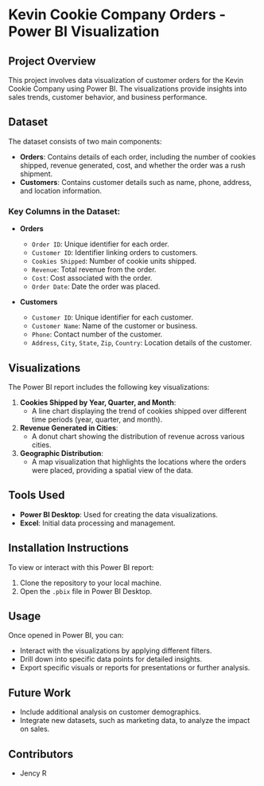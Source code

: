 # Kevin Cookie Company Orders - Power BI Visualization

## Project Overview
This project involves data visualization of customer orders for the Kevin Cookie Company using Power BI. The visualizations provide insights into sales trends, customer behavior, and business performance.

## Dataset
The dataset consists of two main components:
- **Orders**: Contains details of each order, including the number of cookies shipped, revenue generated, cost, and whether the order was a rush shipment.
- **Customers**: Contains customer details such as name, phone, address, and location information.

### Key Columns in the Dataset:
- **Orders**
  - `Order ID`: Unique identifier for each order.
  - `Customer ID`: Identifier linking orders to customers.
  - `Cookies Shipped`: Number of cookie units shipped.
  - `Revenue`: Total revenue from the order.
  - `Cost`: Cost associated with the order.
  - `Order Date`: Date the order was placed.

- **Customers**
  - `Customer ID`: Unique identifier for each customer.
  - `Customer Name`: Name of the customer or business.
  - `Phone`: Contact number of the customer.
  - `Address`, `City`, `State`, `Zip`, `Country`: Location details of the customer.

## Visualizations
The Power BI report includes the following key visualizations:
1. **Cookies Shipped by Year, Quarter, and Month**: 
   - A line chart displaying the trend of cookies shipped over different time periods (year, quarter, and month).
2. **Revenue Generated in Cities**:
   - A donut chart showing the distribution of revenue across various cities.
3. **Geographic Distribution**:
   - A map visualization that highlights the locations where the orders were placed, providing a spatial view of the data.

## Tools Used
- **Power BI Desktop**: Used for creating the data visualizations.
- **Excel**: Initial data processing and management.

## Installation Instructions
To view or interact with this Power BI report:
1. Clone the repository to your local machine.
2. Open the `.pbix` file in Power BI Desktop.

## Usage
Once opened in Power BI, you can:
- Interact with the visualizations by applying different filters.
- Drill down into specific data points for detailed insights.
- Export specific visuals or reports for presentations or further analysis.

## Future Work
- Include additional analysis on customer demographics.
- Integrate new datasets, such as marketing data, to analyze the impact on sales.

## Contributors
- Jency R


